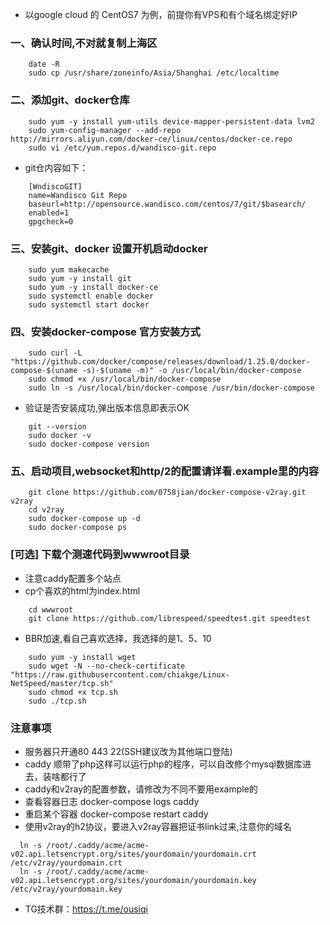 ﻿- 以google cloud 的 CentOS7 为例，前提你有VPS和有个域名绑定好IP
### 一、确认时间,不对就复制上海区
```
    date -R
    sudo cp /usr/share/zoneinfo/Asia/Shanghai /etc/localtime    
```
### 二、添加git、docker仓库
```
    sudo yum -y install yum-utils device-mapper-persistent-data lvm2
    sudo yum-config-manager --add-repo http://mirrors.aliyun.com/docker-ce/linux/centos/docker-ce.repo
    sudo vi /etc/yum.repos.d/wandisco-git.repo
```    
- git仓内容如下：
```
    [WndiscoGIT]
    name=Wandisco Git Repo
    baseurl=http://opensource.wandisco.com/centos/7/git/$basearch/
    enabled=1
    gpgcheck=0
```
### 三、安装git、docker 设置开机启动docker
```
    sudo yum makecache
    sudo yum -y install git
    sudo yum -y install docker-ce
    sudo systemctl enable docker
    sudo systemctl start docker
```
### 四、安装docker-compose 官方安装方式
```
    sudo curl -L "https://github.com/docker/compose/releases/download/1.25.0/docker-compose-$(uname -s)-$(uname -m)" -o /usr/local/bin/docker-compose
    sudo chmod +x /usr/local/bin/docker-compose
    sudo ln -s /usr/local/bin/docker-compose /usr/bin/docker-compose
```
- 验证是否安装成功,弹出版本信息即表示OK
```
    git --version
    sudo docker -v
    sudo docker-compose version
```
### 五、启动项目,websocket和http/2的配置请详看.example里的内容
```
    git clone https://github.com/0758jian/docker-compose-v2ray.git v2ray
    cd v2ray
    sudo docker-compose up -d
    sudo docker-compose ps
```
### [可选] 下载个测速代码到wwwroot目录
- 注意caddy配置多个站点
- cp个喜欢的html为index.html
```
    cd wwwroot
    git clone https://github.com/librespeed/speedtest.git speedtest
```
- BBR加速,看自己喜欢选择，我选择的是1、5、10
```
    sudo yum -y install wget
    sudo wget -N --no-check-certificate "https://raw.githubusercontent.com/chiakge/Linux-NetSpeed/master/tcp.sh"
    sudo chmod +x tcp.sh
    sudo ./tcp.sh
```

### 注意事项
- 服务器只开通80 443 22(SSH建议改为其他端口登陆)
- caddy 顺带了php这样可以运行php的程序，可以自改修个mysql数据库进去，装啥都行了
- caddy和v2ray的配置参数，请修改为不同不要用example的
- 查看容器日志 docker-compose logs caddy
- 重启某个容器 docker-compose restart caddy
- 使用v2ray的h2协议，要进入v2ray容器把证书link过来,注意你的域名
```
  ln -s /root/.caddy/acme/acme-v02.api.letsencrypt.org/sites/yourdomain/yourdomain.crt /etc/v2ray/yourdomain.crt
  ln -s /root/.caddy/acme/acme-v02.api.letsencrypt.org/sites/yourdomain/yourdomain.key /etc/v2ray/yourdomain.key
```

- TG技术群：https://t.me/ousiqi